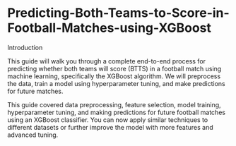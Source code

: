 # Predicting-Both-Teams-to-Score-in-Football-Matches-using-XGBoost

Introduction

This guide will walk you through a complete end-to-end process for predicting whether both teams will score (BTTS) in a football match using machine learning, specifically the XGBoost algorithm. We will preprocess the data, train a model using hyperparameter tuning, and make predictions for future matches.




This guide covered data preprocessing, feature selection, model training, hyperparameter tuning, and making predictions for future football matches using an XGBoost classifier. You can now apply similar techniques to different datasets or further improve the model with more features and advanced tuning.
